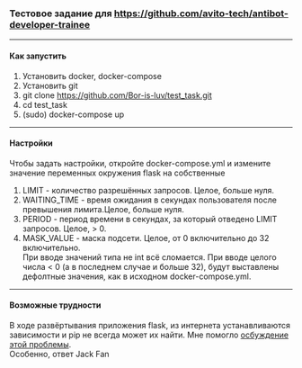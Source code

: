 ### Тестовое задание для https://github.com/avito-tech/antibot-developer-trainee
---
#### Как запустить
1) Установить docker, docker-compose
2) Установить git
3) git clone https://github.com/Bor-is-luv/test_task.git
4) cd test_task
5) (sudo) docker-compose up
---
#### Настройки
Чтобы задать настройки, откройте docker-compose.yml и измените значение переменных окружения flask на собственные
1) LIMIT - количество разрешённых запросов. Целое, больше нуля. 
2) WAITING_TIME - время ожидания в секундах пользователя после превышения лимита.Целое, больше нуля.
3) PERIOD - период времени в секундах, за который отведено LIMIT запросов. Целое, > 0.
4) MASK_VALUE - маска подсети. Целое, от 0 включительно до 32 включительно.  
При вводе значений типа не int всё сломается. При вводе целого числа < 0 (а в последнем случае и больше 32), будут выставлены дефолтные значения, как в исходном docker-compose.yml.
---
#### Возможные трудности
В ходе развёртывания приложения flask, из интернета устанавливаются зависимости и pip не всегда может их найти. 
Мне помогло [осбуждение этой проблемы](https://stackoverflow.com/questions/44761246/temporary-failure-in-name-resolution-errno-3-with-docker).  
Особенно, ответ Jack Fan